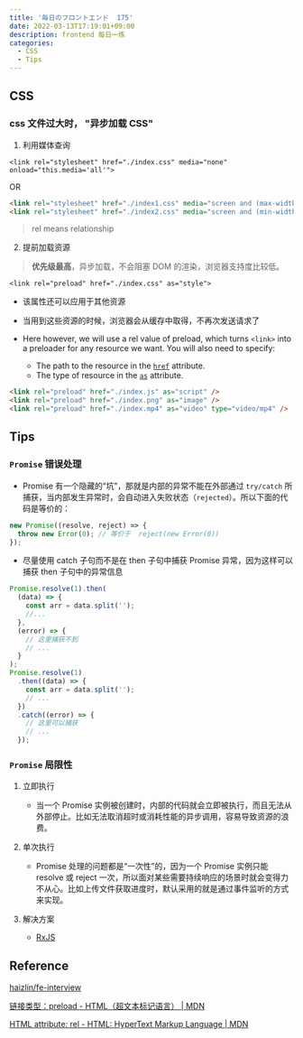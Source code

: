 ```yaml
---
title: '毎日のフロントエンド  175'
date: 2022-03-13T17:19:01+09:00
description: frontend 每日一练
categories:
  - CSS
  - Tips
---
```


## CSS

### css 文件过大时， "异步加载 CSS"

1. 利用媒体查询

`<link rel="stylesheet" href="./index.css" media="none" onload="this.media='all'">`

OR

```html
<link rel="stylesheet" href="./index1.css" media="screen and (max-width: 800px)" />
<link rel="stylesheet" href="./index2.css" media="screen and (min-width: 800px)" />
```

> rel means relationship

2. 提前加载资源

> **优先级最高**，异步加载，不会阻塞 DOM 的渲染，浏览器支持度比较低。

`<link rel="preload" href="./index.css" as="style">`

- 该属性还可以应用于其他资源
- 当用到这些资源的时候，浏览器会从缓存中取得，不再次发送请求了

- Here however, we will use a rel value of preload, which turns `<link>` into a preloader for any resource we want. You will also need to specify:
  - The path to the resource in the [`href`](https://developer.mozilla.org/en-US/docs/Web/HTML/Element/link#attr-href) attribute.
  - The type of resource in the [`as`](https://developer.mozilla.org/en-US/docs/Web/HTML/Element/link#attr-as) attribute.

```html
<link rel="preload" href="./index.js" as="script" />
<link rel="preload" href="./index.png" as="image" />
<link rel="preload" href="./index.mp4" as="video" type="video/mp4" />
```

## Tips

### `Promise` 错误处理

- Promise 有一个隐藏的“坑”，那就是内部的异常不能在外部通过 `try/catch` 所捕获，当内部发生异常时，会自动进入失败状态（`rejected`）。所以下面的代码是等价的：

```js
new Promise((resolve, reject) => {
  throw new Error(0); // 等价于  reject(new Error(0))
});
```

- 尽量使用 catch 子句而不是在 then 子句中捕获 Promise 异常，因为这样可以捕获 then 子句中的异常信息

```js
Promise.resolve(1).then(
  (data) => {
    const arr = data.split('');
    //...
  },
  (error) => {
    // 这里捕获不到
    // ...
  }
);
Promise.resolve(1)
  .then((data) => {
    const arr = data.split('');
    // ...
  })
  .catch((error) => {
    // 这里可以捕获
    // ...
  });
```

### `Promise` 局限性

1. 立即执行

   - 当一个 Promise 实例被创建时，内部的代码就会立即被执行，而且无法从外部停止。比如无法取消超时或消耗性能的异步调用，容易导致资源的浪费。

2. 单次执行
   - Promise 处理的问题都是“一次性”的，因为一个 Promise 实例只能 resolve 或 reject 一次，所以面对某些需要持续响应的场景时就会变得力不从心。比如上传文件获取进度时，默认采用的就是通过事件监听的方式来实现。
3. 解决方案
   - [RxJS](https://rxjs.dev/)

## Reference

[haizlin/fe-interview](https://github.com/haizlin/fe-interview/blob/master/category/history.md)

[链接类型：preload - HTML（超文本标记语言） | MDN](https://developer.mozilla.org/zh-CN/docs/Web/HTML/Link_types/preload)

[HTML attribute: rel - HTML: HyperText Markup Language | MDN](https://developer.mozilla.org/en-US/docs/Web/HTML/Attributes/rel)
